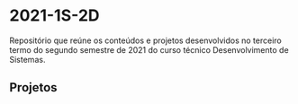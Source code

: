 # 2021-1S-2D
Repositório que reúne os conteúdos e projetos desenvolvidos no terceiro termo do segundo semestre de 2021 do curso técnico Desenvolvimento de Sistemas.

## Projetos 
